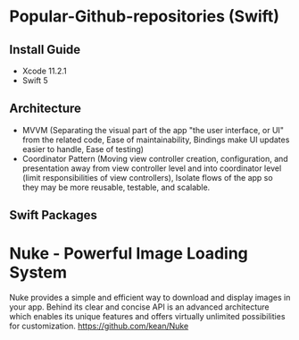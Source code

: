 # Popular-Github-repositories (Swift)
## Install Guide
-  Xcode 11.2.1
-  Swift 5
## Architecture
- MVVM (Separating the visual part of the app "the user interface, or UI" from the related code, Ease of maintainability, Bindings make UI updates easier to handle, Ease of testing)
- Coordinator Pattern (Moving view controller creation, configuration, and presentation away from view controller level and into coordinator level (limit responsibilities of view controllers), Isolate flows of the app so they may be more reusable, testable, and scalable.
## Swift Packages 
# Nuke - Powerful Image Loading System
Nuke provides a simple and efficient way to download and display images in your app. Behind its clear and concise API is an advanced architecture which enables its unique features and offers virtually unlimited possibilities for customization.
https://github.com/kean/Nuke
